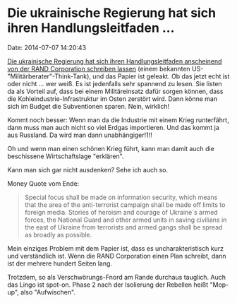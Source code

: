 Die ukrainische Regierung hat sich ihren Handlungsleitfaden \...
================================================================

Date: 2014-07-07 14:20:43

[Die ukrainische Regierung hat sich ihren Handlungsleitfaden anscheinend
von der RAND Corporation schreiben
lassen](http://www.globalresearch.ca/seo/5389795) (einem bekannten
US-\"Militärberater\"-Think-Tank), und das Papier ist geleakt. Ob das
jetzt echt ist oder nicht \... wer weiß. Es ist jedenfalls sehr spannend
zu lesen. Sie listen da als Vorteil auf, dass bei einem Militäreinsatz
dafür sorgen können, dass die Kohleindustrie-Infrastruktur im Osten
zerstört wird. Dann könne man sich im Budget die Subventionen sparen.
Nein, wirklich!

Kommt noch besser: Wenn man da die Industrie mit einem Krieg
runterfährt, dann muss man auch nicht so viel Erdgas importieren. Und
das kommt ja aus Russland. Da wird man dann unabhängiger!1!!

Oh und wenn man einen schönen Krieg führt, kann man damit auch die
beschissene Wirtschaftslage \"erklären\".

Kann man sich gar nicht ausdenken? Sehe ich auch so.

Money Quote vom Ende:

> Special focus shall be made on information security, which means that
> the area of the anti-terrorist campaign shall be made off limits to
> foreign media. Stories of heroism and courage of Ukraine´s armed
> forces, the National Guard and other armed units in saving civilians
> in the east of Ukraine from terrorists and armed gangs shall be spread
> as broadly as possible.

Mein einziges Problem mit dem Papier ist, dass es uncharakteristisch
kurz und verständlich ist. Wenn die RAND Corporation einen Plan
schreibt, dann ist der mehrere hundert Seiten lang.

Trotzdem, so als Verschwörungs-Fnord am Rande durchaus tauglich. Auch
das Lingo ist spot-on. Phase 2 nach der Isolierung der Rebellen heißt
\"Mop-up\", also \"Aufwischen\".
